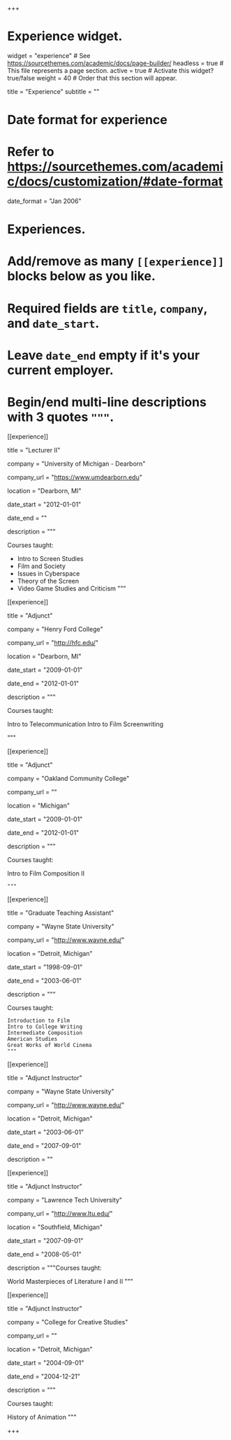 +++
# Experience widget.
widget = "experience"  # See https://sourcethemes.com/academic/docs/page-builder/
headless = true  # This file represents a page section.
active = true  # Activate this widget? true/false
weight = 40  # Order that this section will appear.

title = "Experience"
subtitle = ""

# Date format for experience
#   Refer to https://sourcethemes.com/academic/docs/customization/#date-format
date_format = "Jan 2006"

# Experiences.
#   Add/remove as many `[[experience]]` blocks below as you like.
#   Required fields are `title`, `company`, and `date_start`.
#   Leave `date_end` empty if it's your current employer.
#   Begin/end multi-line descriptions with 3 quotes `"""`.

[[experience]] 


title = "Lecturer II" 

company = "University of Michigan - Dearborn" 

company_url = "https://www.umdearborn.edu" 

location = "Dearborn, MI" 

date_start = "2012-01-01" 

date_end = "" 

description = """ 


Courses taught:

* Intro to Screen Studies
* Film and Society
* Issues in Cyberspace
* Theory of the Screen
* Video Game Studies and Criticism
"""

[[experience]] 


title = "Adjunct" 

company = "Henry Ford College" 

company_url = "http://hfc.edu/" 

location = "Dearborn, MI" 

date_start = "2009-01-01" 

date_end = "2012-01-01" 

description = """ 

Courses taught:

Intro to Telecommunication
Intro to Film
Screenwriting

"""

[[experience]] 


title = "Adjunct" 

company = "Oakland Community College" 

company_url = "" 

location = "Michigan"

date_start = "2009-01-01" 

date_end = "2012-01-01" 

description = """ 

Courses taught:

Intro to Film
Composition II

    """

[[experience]] 


title = "Graduate Teaching Assistant" 

company = "Wayne State University" 

company_url = "http://www.wayne.edu/" 

location = "Detroit, Michigan" 

date_start = "1998-09-01" 

date_end = "2003-06-01" 

description = """ 

Courses taught:

    Introduction to Film
    Intro to College Writing
    Intermediate Composition
    American Studies
    Great Works of World Cinema
    """

[[experience]] 

title = "Adjunct Instructor" 

company = "Wayne State University" 

company_url = "http://www.wayne.edu/" 

location = "Detroit, Michigan" 

date_start = "2003-06-01" 

date_end = "2007-09-01" 

description = ""


[[experience]] 


title = "Adjunct Instructor" 

company = "Lawrence Tech University" 

company_url = "http://www.ltu.edu/" 

location = "Southfield, Michigan" 

date_start = "2007-09-01" 

date_end = "2008-05-01" 

description = """Courses taught:

 World Masterpieces of Literature I and II """

[[experience]] 


title = "Adjunct Instructor" 

company = "College for Creative Studies" 

company_url = "" 

location = "Detroit, Michigan" 

date_start = "2004-09-01" 

date_end = "2004-12-21" 

description = """

Courses taught:

 History of Animation """

+++
